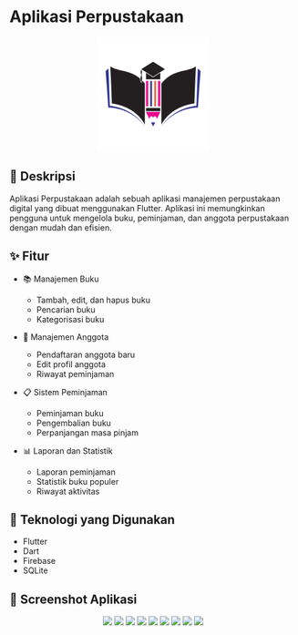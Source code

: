 # Aplikasi Perpustakaan

<p align="center">
  <img src="assets/images/logo.png" alt="Logo Aplikasi" width="200"/>
</p>

## 📑 Deskripsi
Aplikasi Perpustakaan adalah sebuah aplikasi manajemen perpustakaan digital yang dibuat menggunakan Flutter. Aplikasi ini memungkinkan pengguna untuk mengelola buku, peminjaman, dan anggota perpustakaan dengan mudah dan efisien.

## ✨ Fitur
- 📚 Manajemen Buku
  - Tambah, edit, dan hapus buku
  - Pencarian buku
  - Kategorisasi buku
  
- 👥 Manajemen Anggota
  - Pendaftaran anggota baru
  - Edit profil anggota
  - Riwayat peminjaman
  
- 📋 Sistem Peminjaman
  - Peminjaman buku
  - Pengembalian buku
  - Perpanjangan masa pinjam
  
- 📊 Laporan dan Statistik
  - Laporan peminjaman
  - Statistik buku populer
  - Riwayat aktivitas

## 🚀 Teknologi yang Digunakan
- Flutter
- Dart
- Firebase
- SQLite

## 📱 Screenshot Aplikasi
<p align="center">
  <img src="https://github.com/user-attachments/assets/704c4011-a8ee-4f80-989a-3daea7611b4d" width="200" />
  <img src="https://github.com/user-attachments/assets/1f57845c-04f2-4a49-a53a-0645f3650fb7" width="200" />
  <img src="https://github.com/user-attachments/assets/ba4336f5-d610-4409-9a20-c34c39a2d7c1" width="200" />
  <img src="https://github.com/user-attachments/assets/3d51a498-ce71-4c6e-9644-d18841ea6e46" width="200" />
  <img src="https://github.com/user-attachments/assets/a7bc63f9-cde5-40cd-bdc3-34b7f100a719" width="200" />
  <img src="https://github.com/user-attachments/assets/0c91aed1-41de-4644-a5c3-abf309631176" width="200" />
  <img src="https://github.com/user-attachments/assets/7c6c6791-5c7c-436c-9ae8-88066336a852" width="200" />
  <img src="https://github.com/user-attachments/assets/11f1fa77-fda5-4e46-aa38-182a85df87a3" width="200" />
  <img src="https://github.com/user-attachments/assets/0445e3a7-e03e-4e97-89d6-aa149e03f9cb" width="200" />
</p>
